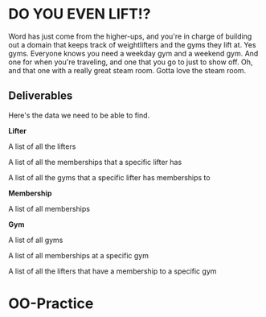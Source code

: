 # DO YOU EVEN LIFT!?

Word has just come from the higher-ups, and you're in charge of building out a domain that keeps track of weightlifters and the gyms they lift at.  Yes gyms. Everyone knows you need a weekday gym and a weekend gym. And one for when you're traveling, and one that you go to just to show off.  Oh, and that one with a really great steam room.  Gotta love the steam room.

## Deliverables

Here's the data we need to be able to find.

**Lifter**

A list of all the lifters

A list of all the memberships that a specific lifter has

A list of all the gyms that a specific lifter has memberships to

**Membership**

A list of all memberships

**Gym**

A list of all gyms

A list of all memberships at a specific gym

A list of all the lifters that have a membership to a specific gym
# OO-Practice
